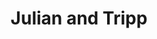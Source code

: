 ---
title: Julian and Tripp
address: 1298 Tripp Ave, San Jose, CA 95116
developer: ROYGBIV
municipality: San Jose
units: 913
phase: Approved
permits:
    H21-050:
        status: Approved
        initial_date:
        final_date:
        apn: []
        address:
        description: Site Development Permit to allow the demolition of four residential buildings (a 12-unit multifamily residential building, a 28-unit multifamily residential building, and two single-family residences) totaling 42 units, the removal of 10 trees (two ordinance-size and eight non-ordinance-size), and the construction of a six-story mixed-use building with up to 235 units (100% affordable) and approximately 820 square feet of commercial space and associated basement garage parking, landscaping, and amenities, located on an approximately 1.49-gross-acre site. The project utilizes the State Density Bonus Law for its parking ratio and to exceed the allowed height, and State Density Bonus Law provisions are granted, including one waiver (unlimited density) and four concessions (floor area ratio, building stepdowns, minimum width of private open space, common open space).
        names:
    H22-012:
        status: Approved
        initial_date:
        final_date:
        apn: []
        address:
        description: Site Development Permit to allow the removal of five ordinance-size trees, and the construction of four, ten-story mixed-use buildings with a combined total of up to 633 units (20% affordable (127 units) deed-restricted units) and approximately 11,437 square feet of commercial space with associated parking and landscaping, located on an approximately 2.79-gross-acre site. The project utilizes the State Density Bonus Law parking ratio, and State Density Bonus Law provisions are granted, including two waivers (commercial floor area ratio, orientation of residential units along Five Wounds Trail) and two concessions (maximum height, vehicle parking).
        names:
    PRE23-00139:
        status: Approved
        initial_date:
        final_date:
        apn: []
        address:
        description: Site Development Permit to allow the removal of 11 trees (one ordinance-size and 10 non-ordinance-size) and the construction of a six-story mixed-use building with up to 45 units (100% affordable) and approximately 2,454 square feet of commercial space with associated parking and landscaping, located on an approximately 0.52-gross-acre site. The project utilizes the State Density Bonus Law to exceed the allowed height, and State Density Bonus Law provisions are granted, including three concessions (requirements for commercial space, building stepdowns, and common open space).
        names:
geometry: ['37.353306691715616', '-121.87000956674254']
published: True
---
